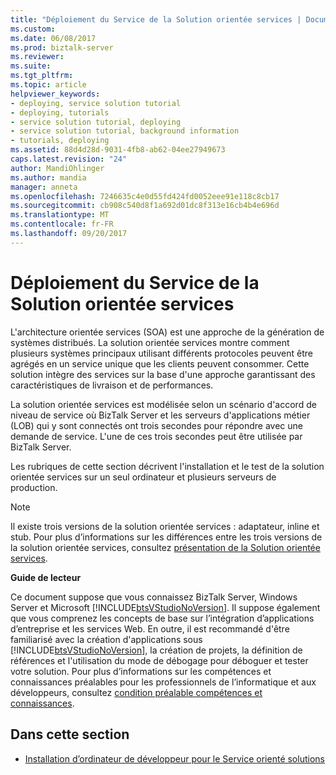 ```yaml
---
title: "Déploiement du Service de la Solution orientée services | Documents Microsoft"
ms.custom: 
ms.date: 06/08/2017
ms.prod: biztalk-server
ms.reviewer: 
ms.suite: 
ms.tgt_pltfrm: 
ms.topic: article
helpviewer_keywords:
- deploying, service solution tutorial
- deploying, tutorials
- service solution tutorial, deploying
- service solution tutorial, background information
- tutorials, deploying
ms.assetid: 88d4d28d-9031-4fb8-ab62-04ee27949673
caps.latest.revision: "24"
author: MandiOhlinger
ms.author: mandia
manager: anneta
ms.openlocfilehash: 7246635c4e0d55fd424fd0052eee91e118c8cb17
ms.sourcegitcommit: cb908c540d8f1a692d01dc8f313e16cb4b4e696d
ms.translationtype: MT
ms.contentlocale: fr-FR
ms.lasthandoff: 09/20/2017
---
```

# <a name="deploying-the-service-oriented-solution"></a>Déploiement du Service de la Solution orientée services
L'architecture orientée services (SOA) est une approche de la génération de systèmes distribués. La solution orientée services montre comment plusieurs systèmes principaux utilisant différents protocoles peuvent être agrégés en un service unique que les clients peuvent consommer. Cette solution intègre des services sur la base d'une approche garantissant des caractéristiques de livraison et de performances.  
  
 La solution orientée services est modélisée selon un scénario d'accord de niveau de service où BizTalk Server et les serveurs d'applications métier (LOB) qui y sont connectés ont trois secondes pour répondre avec une demande de service. L'une de ces trois secondes peut être utilisée par BizTalk Server.  
  
 Les rubriques de cette section décrivent l'installation et le test de la solution orientée services sur un seul ordinateur et plusieurs serveurs de production.  
  
> [!NOTE]
>  Il existe trois versions de la solution orientée services : adaptateur, inline et stub. Pour plus d’informations sur les différences entre les trois versions de la solution orientée services, consultez [présentation de la Solution orientée services](../core/understanding-the-service-oriented-solution.md).  
  
 **Guide de lecteur**  
  
 Ce document suppose que vous connaissez BizTalk Server, Windows Server et Microsoft [!INCLUDE[btsVStudioNoVersion](../includes/btsvstudionoversion-md.md)]. Il suppose également que vous comprenez les concepts de base sur l’intégration d’applications d’entreprise et les services Web. En outre, il est recommandé d'être familiarisé avec la création d'applications sous [!INCLUDE[btsVStudioNoVersion](../includes/btsvstudionoversion-md.md)], la création de projets, la définition de références et l'utilisation du mode de débogage pour déboguer et tester votre solution. Pour plus d’informations sur les compétences et connaissances préalables pour les professionnels de l’informatique et aux développeurs, consultez [condition préalable compétences et connaissances](../core/prerequisite-skills-and-knowledge5.md).  
  
## <a name="in-this-section"></a>Dans cette section  
  
-   [Installation d’ordinateur de développeur pour le Service orienté solutions](../core/developer-machine-setup-for-the-service-oriented-solution.md)